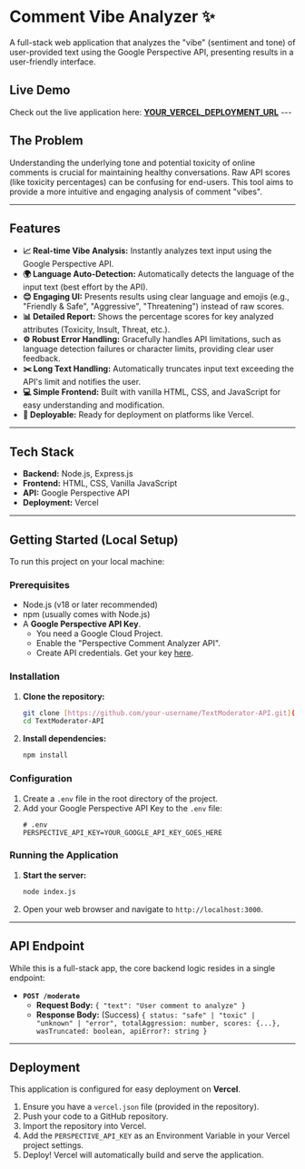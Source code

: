# Comment Vibe Analyzer ✨

A full-stack web application that analyzes the "vibe" (sentiment and tone) of user-provided text using the Google Perspective API, presenting results in a user-friendly interface.



## Live Demo

Check out the live application here: **[YOUR_VERCEL_DEPLOYMENT_URL](YOUR_VERCEL_DEPLOYMENT_URL)** ---

## The Problem

Understanding the underlying tone and potential toxicity of online comments is crucial for maintaining healthy conversations. Raw API scores (like toxicity percentages) can be confusing for end-users. This tool aims to provide a more intuitive and engaging analysis of comment "vibes".

---

## Features

* **📈 Real-time Vibe Analysis:** Instantly analyzes text input using the Google Perspective API.
* **🌍 Language Auto-Detection:** Automatically detects the language of the input text (best effort by the API).
* **😊 Engaging UI:** Presents results using clear language and emojis (e.g., "Friendly & Safe", "Aggressive", "Threatening") instead of raw scores.
* **📊 Detailed Report:** Shows the percentage scores for key analyzed attributes (Toxicity, Insult, Threat, etc.).
* **⚙️ Robust Error Handling:** Gracefully handles API limitations, such as language detection failures or character limits, providing clear user feedback.
* **✂️ Long Text Handling:** Automatically truncates input text exceeding the API's limit and notifies the user.
* **💻 Simple Frontend:** Built with vanilla HTML, CSS, and JavaScript for easy understanding and modification.
* **🚀 Deployable:** Ready for deployment on platforms like Vercel.

---

## Tech Stack

* **Backend:** Node.js, Express.js
* **Frontend:** HTML, CSS, Vanilla JavaScript
* **API:** Google Perspective API
* **Deployment:** Vercel

---

## Getting Started (Local Setup)

To run this project on your local machine:

### Prerequisites

* Node.js (v18 or later recommended)
* npm (usually comes with Node.js)
* A **Google Perspective API Key**.
    * You need a Google Cloud Project.
    * Enable the "Perspective Comment Analyzer API".
    * Create API credentials. Get your key [here](https://developers.google.com/codelabs/setup-perspective-api).

### Installation

1.  **Clone the repository:**
    ```bash
    git clone [https://github.com/your-username/TextModerator-API.git](https://github.com/your-username/TextModerator-API.git) # Replace with your repo URL
    cd TextModerator-API
    ```
2.  **Install dependencies:**
    ```bash
    npm install
    ```

### Configuration

1.  Create a `.env` file in the root directory of the project.
2.  Add your Google Perspective API Key to the `.env` file:
    ```env
    # .env
    PERSPECTIVE_API_KEY=YOUR_GOOGLE_API_KEY_GOES_HERE
    ```

### Running the Application

1.  **Start the server:**
    ```bash
    node index.js
    ```
2.  Open your web browser and navigate to `http://localhost:3000`.

---

## API Endpoint

While this is a full-stack app, the core backend logic resides in a single endpoint:

* **`POST /moderate`**
    * **Request Body:** `{ "text": "User comment to analyze" }`
    * **Response Body:** (Success) `{ status: "safe" | "toxic" | "unknown" | "error", totalAggression: number, scores: {...}, wasTruncated: boolean, apiError?: string }`

---

## Deployment

This application is configured for easy deployment on **Vercel**.

1.  Ensure you have a `vercel.json` file (provided in the repository).
2.  Push your code to a GitHub repository.
3.  Import the repository into Vercel.
4.  Add the `PERSPECTIVE_API_KEY` as an Environment Variable in your Vercel project settings.
5.  Deploy! Vercel will automatically build and serve the application.

